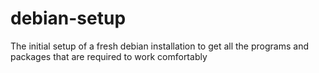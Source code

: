 # debian-setup
The initial setup of a fresh debian installation to get all the programs and packages that are required to work comfortably
